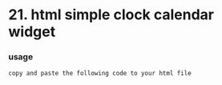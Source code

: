 # 21. html simple clock calendar widget

### usage

`copy and paste the following code to your html file`
